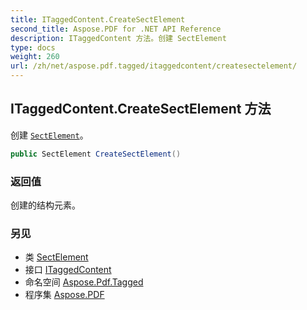 ```yaml
---
title: ITaggedContent.CreateSectElement
second_title: Aspose.PDF for .NET API Reference
description: ITaggedContent 方法。创建 SectElement
type: docs
weight: 260
url: /zh/net/aspose.pdf.tagged/itaggedcontent/createsectelement/
---
```

## ITaggedContent.CreateSectElement 方法

创建 [`SectElement`](../../../aspose.pdf.logicalstructure/sectelement/)。

```csharp
public SectElement CreateSectElement()
```

### 返回值

创建的结构元素。

### 另见

* 类 [SectElement](../../../aspose.pdf.logicalstructure/sectelement/)
* 接口 [ITaggedContent](../)
* 命名空间 [Aspose.Pdf.Tagged](../../../aspose.pdf.tagged/)
* 程序集 [Aspose.PDF](../../../)